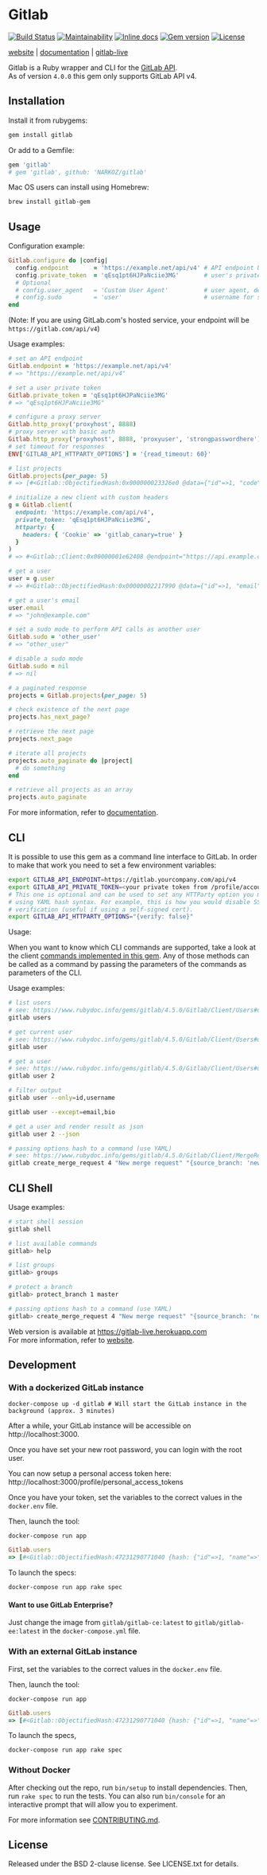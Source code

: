 # Gitlab

[![Build Status](https://img.shields.io/travis/NARKOZ/gitlab.svg)](https://travis-ci.org/NARKOZ/gitlab)
[![Maintainability](https://api.codeclimate.com/v1/badges/2e310b334b1b5db4a7e1/maintainability)](https://codeclimate.com/github/NARKOZ/gitlab)
[![Inline docs](https://inch-ci.org/github/NARKOZ/gitlab.svg)](https://inch-ci.org/github/NARKOZ/gitlab)
[![Gem version](https://img.shields.io/gem/v/gitlab.svg)](https://rubygems.org/gems/gitlab)
[![License](https://img.shields.io/badge/license-BSD-red.svg)](https://github.com/NARKOZ/gitlab/blob/master/LICENSE.txt)

[website](https://narkoz.github.io/gitlab) |
[documentation](https://www.rubydoc.info/gems/gitlab/frames) |
[gitlab-live](https://github.com/NARKOZ/gitlab-live)

Gitlab is a Ruby wrapper and CLI for the [GitLab API](https://docs.gitlab.com/ce/api/README.html).  
As of version `4.0.0` this gem only supports GitLab API v4.

## Installation

Install it from rubygems:

```sh
gem install gitlab
```

Or add to a Gemfile:

```ruby
gem 'gitlab'
# gem 'gitlab', github: 'NARKOZ/gitlab'
```

Mac OS users can install using Homebrew:

```sh
brew install gitlab-gem
```

## Usage

Configuration example:

```ruby
Gitlab.configure do |config|
  config.endpoint       = 'https://example.net/api/v4' # API endpoint URL, default: ENV['GITLAB_API_ENDPOINT'] and falls back to ENV['CI_API_V4_URL']
  config.private_token  = 'qEsq1pt6HJPaNciie3MG'       # user's private token or OAuth2 access token, default: ENV['GITLAB_API_PRIVATE_TOKEN']
  # Optional
  # config.user_agent   = 'Custom User Agent'          # user agent, default: 'Gitlab Ruby Gem [version]'
  # config.sudo         = 'user'                       # username for sudo mode, default: nil
end
```

(Note: If you are using GitLab.com's hosted service, your endpoint will be `https://gitlab.com/api/v4`)

Usage examples:

```ruby
# set an API endpoint
Gitlab.endpoint = 'https://example.net/api/v4'
# => "https://example.net/api/v4"

# set a user private token
Gitlab.private_token = 'qEsq1pt6HJPaNciie3MG'
# => "qEsq1pt6HJPaNciie3MG"

# configure a proxy server
Gitlab.http_proxy('proxyhost', 8888)
# proxy server with basic auth
Gitlab.http_proxy('proxyhost', 8888, 'proxyuser', 'strongpasswordhere')
# set timeout for responses
ENV['GITLAB_API_HTTPARTY_OPTIONS'] = '{read_timeout: 60}'

# list projects
Gitlab.projects(per_page: 5)
# => [#<Gitlab::ObjectifiedHash:0x000000023326e0 @data={"id"=>1, "code"=>"brute", "name"=>"Brute", "description"=>nil, "path"=>"brute", "default_branch"=>nil, "owner"=>#<Gitlab::ObjectifiedHash:0x00000002331600 @data={"id"=>1, "email"=>"john@example.com", "name"=>"John Smith", "blocked"=>false, "created_at"=>"2012-09-17T09:41:56Z"}>, "private"=>true, "issues_enabled"=>true, "merge_requests_enabled"=>true, "wall_enabled"=>true, "wiki_enabled"=>true, "created_at"=>"2012-09-17T09:41:56Z"}>, #<Gitlab::ObjectifiedHash:0x000000023450d8 @data={"id"=>2, "code"=>"mozart", "name"=>"Mozart", "description"=>nil, "path"=>"mozart", "default_branch"=>nil, "owner"=>#<Gitlab::ObjectifiedHash:0x00000002344ca0 @data={"id"=>1, "email"=>"john@example.com", "name"=>"John Smith", "blocked"=>false, "created_at"=>"2012-09-17T09:41:56Z"}>, "private"=>true, "issues_enabled"=>true, "merge_requests_enabled"=>true, "wall_enabled"=>true, "wiki_enabled"=>true, "created_at"=>"2012-09-17T09:41:57Z"}>, #<Gitlab::ObjectifiedHash:0x00000002344958 @data={"id"=>3, "code"=>"gitlab", "name"=>"Gitlab", "description"=>nil, "path"=>"gitlab", "default_branch"=>nil, "owner"=>#<Gitlab::ObjectifiedHash:0x000000023447a0 @data={"id"=>1, "email"=>"john@example.com", "name"=>"John Smith", "blocked"=>false, "created_at"=>"2012-09-17T09:41:56Z"}>, "private"=>true, "issues_enabled"=>true, "merge_requests_enabled"=>true, "wall_enabled"=>true, "wiki_enabled"=>true, "created_at"=>"2012-09-17T09:41:58Z"}>]

# initialize a new client with custom headers
g = Gitlab.client(
  endpoint: 'https://example.com/api/v4',
  private_token: 'qEsq1pt6HJPaNciie3MG',
  httparty: {
    headers: { 'Cookie' => 'gitlab_canary=true' }
  }
)
# => #<Gitlab::Client:0x00000001e62408 @endpoint="https://api.example.com", @private_token="qEsq1pt6HJPaNciie3MG", @user_agent="Gitlab Ruby Gem 2.0.0">

# get a user
user = g.user
# => #<Gitlab::ObjectifiedHash:0x00000002217990 @data={"id"=>1, "email"=>"john@example.com", "name"=>"John Smith", "bio"=>nil, "skype"=>"", "linkedin"=>"", "twitter"=>"john", "dark_scheme"=>false, "theme_id"=>1, "blocked"=>false, "created_at"=>"2012-09-17T09:41:56Z"}>

# get a user's email
user.email
# => "john@example.com"

# set a sudo mode to perform API calls as another user
Gitlab.sudo = 'other_user'
# => "other_user"

# disable a sudo mode
Gitlab.sudo = nil
# => nil

# a paginated response
projects = Gitlab.projects(per_page: 5)

# check existence of the next page
projects.has_next_page?

# retrieve the next page
projects.next_page

# iterate all projects
projects.auto_paginate do |project|
  # do something
end

# retrieve all projects as an array
projects.auto_paginate
```

For more information, refer to [documentation](https://www.rubydoc.info/gems/gitlab/frames).

## CLI

It is possible to use this gem as a command line interface to GitLab. In order to make that work you need to set a few environment variables:
```sh
export GITLAB_API_ENDPOINT=https://gitlab.yourcompany.com/api/v4
export GITLAB_API_PRIVATE_TOKEN=<your private token from /profile/account or /profile/personal_access_tokens in newer version>
# This one is optional and can be used to set any HTTParty option you may need
# using YAML hash syntax. For example, this is how you would disable SSL
# verification (useful if using a self-signed cert).
export GITLAB_API_HTTPARTY_OPTIONS="{verify: false}"
```

Usage:

When you want to know which CLI commands are supported, take a look at the client [commands implemented in this gem](https://www.rubydoc.info/gems/gitlab/4.5.0/Gitlab/Client). Any of those methods can be called as a command by passing the parameters of the commands as parameters of the CLI.

Usage examples:

```sh
# list users
# see: https://www.rubydoc.info/gems/gitlab/4.5.0/Gitlab/Client/Users#users-instance_method
gitlab users

# get current user
# see: https://www.rubydoc.info/gems/gitlab/4.5.0/Gitlab/Client/Users#user-instance_method
gitlab user

# get a user
# see: https://www.rubydoc.info/gems/gitlab/4.5.0/Gitlab/Client/Users#user-instance_method
gitlab user 2

# filter output
gitlab user --only=id,username

gitlab user --except=email,bio

# get a user and render result as json
gitlab user 2 --json

# passing options hash to a command (use YAML)
# see: https://www.rubydoc.info/gems/gitlab/4.5.0/Gitlab/Client/MergeRequests#create_merge_request-instance_method
gitlab create_merge_request 4 "New merge request" "{source_branch: 'new_branch', target_branch: 'master', assignee_id: 42}"

```

## CLI Shell

Usage examples:

```sh
# start shell session
gitlab shell

# list available commands
gitlab> help

# list groups
gitlab> groups

# protect a branch
gitlab> protect_branch 1 master

# passing options hash to a command (use YAML)
gitlab> create_merge_request 4 "New merge request" "{source_branch: 'new_branch', target_branch: 'master', assignee_id: 42}"
```

Web version is available at https://gitlab-live.herokuapp.com  
For more information, refer to [website](https://narkoz.github.io/gitlab).

## Development

### With a dockerized GitLab instance

```shell
docker-compose up -d gitlab # Will start the GitLab instance in the background (approx. 3 minutes)
```

After a while, your GitLab instance will be accessible on http://localhost:3000.

Once you have set your new root password, you can login with the root user.

You can now setup a personal access token here: http://localhost:3000/profile/personal_access_tokens

Once you have your token, set the variables to the correct values in the `docker.env` file.

Then, launch the tool:

```shell
docker-compose run app
```

```ruby
Gitlab.users
=> [#<Gitlab::ObjectifiedHash:47231290771040 {hash: {"id"=>1, "name"=>"Administrator", "username"=>"root", ...]
```

To launch the specs:

```shell
docker-compose run app rake spec
```

#### Want to use GitLab Enterprise?

Just change the image from `gitlab/gitlab-ce:latest` to `gitlab/gitlab-ee:latest` in the `docker-compose.yml` file.

### With an external GitLab instance

First, set the variables to the correct values in the `docker.env` file.

Then, launch the tool:

```shell
docker-compose run app
```

```ruby
Gitlab.users
=> [#<Gitlab::ObjectifiedHash:47231290771040 {hash: {"id"=>1, "name"=>"Administrator", "username"=>"root", ...]
```

To launch the specs,

```shell
docker-compose run app rake spec
```

### Without Docker

After checking out the repo, run `bin/setup` to install dependencies. Then, run
`rake spec` to run the tests. You can also run `bin/console` for an interactive
prompt that will allow you to experiment.

For more information see [CONTRIBUTING.md](https://github.com/NARKOZ/gitlab/blob/master/CONTRIBUTING.md).

## License

Released under the BSD 2-clause license. See LICENSE.txt for details.
